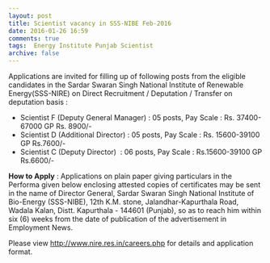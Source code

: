 ```yaml
---
layout: post
title: Scientist vacancy in SSS-NIBE Feb-2016   
date: 2016-01-26 16:59
comments: true
tags:  Energy Institute Punjab Scientist 
archive: false
---
```

Applications are invited for filling up of following posts from the eligible candidates in the Sardar Swaran Singh National Institute of Renewable Energy(SSS-NIRE) on Direct Recruitment / Deputation / Transfer on deputation basis :

- Scientist F (Deputy General Manager) : 05 posts, Pay Scale : Rs. 37400-67000 GP Rs. 8900/- 
- Scientist D (Additional Director) : 05 posts, Pay Scale : Rs. 15600-39100 GP Rs.7600/-
- Scientist C (Deputy Director)  : 06 posts, Pay Scale : Rs.15600-39100 GP Rs.6600/-

**How to Apply** : Applications on plain paper giving particulars in the Performa given below enclosing attested copies of certificates may be sent in the name of Director General, Sardar Swaran Singh National Institute of Bio-Energy (SSS-NIBE), 12th K.M. stone, Jalandhar-Kapurthala Road, Wadala Kalan, Distt. Kapurthala - 144601 (Punjab), so as to reach him within six (6) weeks from the date of publication of the advertisement in Employment News.

Please view <http://www.nire.res.in/careers.php> for details and application format.
  



